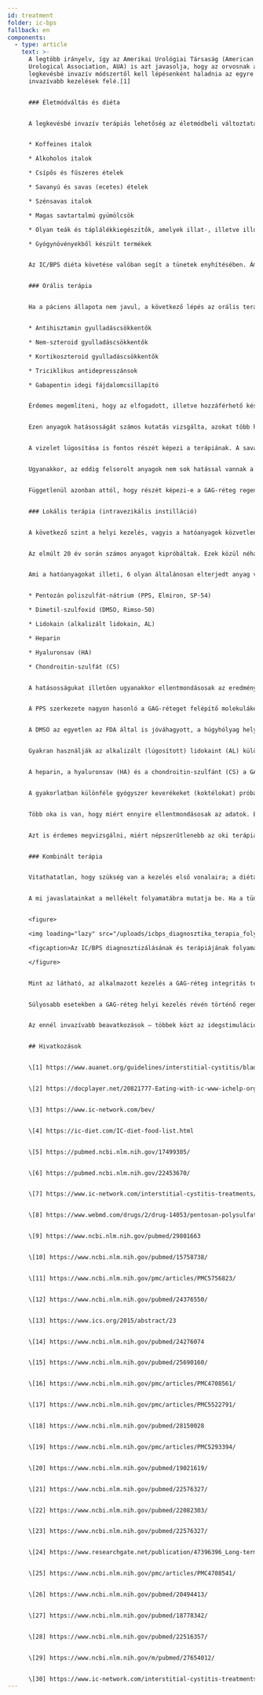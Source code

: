 ```yaml
---
id: treatment
folder: ic-bps
fallback: en
components:
  - type: article
    text: >-
      A legtöbb irányelv, így az Amerikai Urológiai Társaság (American
      Urological Association, AUA) is azt javasolja, hogy az orvosnak a
      legkevésbé invazív módszertől kell lépésenként haladnia az egyre
      invazívabb kezelések felé.[1]


      ### Életmódváltás és diéta


      A legkevésbé invazív terápiás lehetőség az életmódbeli változtatások szorgalmazása. A diéta nagyban kihat a tünetekre. Számos, kifejezetten IC/BPS páciensek számára összeállított lista érhető el az interneten,[2],[3],[4] és sok tudományos cikk is foglalkozott a témával.[5],[6] A legtöbb forrás egyetért abban, hogy bizonyos élelmiszerek irritálják a hólyagot, leginkább az alábbiak:


      * Koffeines italok

      * Alkoholos italok

      * Csípős és fűszeres ételek

      * Savanyú és savas (ecetes) ételek

      * Szénsavas italok

      * Magas savtartalmú gyümölcsök

      * Olyan teák és táplálékkiegészítők, amelyek illat-, illetve illóolajokat is tartalmaznak

      * Gyógynövényekből készült termékek


      Az IC/BPS diéta követése valóban segít a tünetek enyhítésében. Ám, ez, és az életmódváltás önmagában sokszor nem elegendő, különösen, ha a páciensnek már súlyos panaszai vannak. Emellett, a hatások rendszerint jelentős késéssel jelentkeznek, és ez alatt az idő alatt a tünetek tovább súlyosbodhatnak


      ### Orális terápia


      Ha a páciens állapota nem javul, a következő lépés az orális terápia. A leggyakrabban használt készítmények a következő összetevőket, illetve azok valamelyikét tartalmazzák:


      * Antihisztamin gyulladáscsökkentők

      * Nem-szteroid gyulladáscsökkentők

      * Kortikoszteroid gyulladáscsökkentők

      * Triciklikus antidepresszánsok

      * Gabapentin idegi fájdalomcsillapító


      Érdemes megemlíteni, hogy az elfogadott, illetve hozzáférhető készítmények listája országonként eltérő.


      Ezen anyagok hatásosságát számos kutatás vizsgálta, azokat több helyen is összefoglalták.[7] Általánosságban véve, e készítmények gyulladáscsökkentő, fájdalomcsillapító, illetve antidepresszáns hatásúak. Következésképp, az orális terápia hatásos módja a vizelési, illetve fájdalomtünetek enyhítésének, s ezzel javítja a páciens életminőségét.


      A vizelet lúgosítása is fontos részét képezi a terápiának. A savas vegyhatású vizelet ugyanis irritálja a hólyagot, ami a tünetek rosszabbodásához vezet. Pusztán elkerülni azon élelmiszereket, amelyek savassá teszik a vizeletet, nem minden esetben elegendő, ezért a vizelet lúgosító készítmények (legyen szó gyógyszerekről vagy táplálékkiegészítőkről) kiemelt szerepet játszanak az orális terápiában.


      Ugyanakkor, az eddig felsorolt anyagok nem sok hatással vannak a GAG-réteg állapotára, inkább csak tüneti kezelésnek tekinthetők. Érdemes megemlíteni, hogy némely termék tartalmaz olyan összetevőket (ld. később), amelyeket elterjedten használnak a GAG-réteg regenerálására. Jól ismert, az interneten is hozzáférhető készítményekről van szó. Az orális terápiát illetően a legfontosabb megemlítendő anyag a pentozán-poliszulfát nátrium (PPS, Elmiron, SP-54) – ez az amerikai FDA által is jóváhagyott, a GAG-réteg regenerálásra szolgáló anyag.


      Függetlenül azonban attól, hogy részét képezi-e a GAG-réteg regenerálása is, az orális terápiának számos hátránya van. Ahhoz, hogy a hatóanyag eljusson a húgyhólyagba, ahhoz keresztül kell hatolnia az emésztőrendszeren, illetve a keringésen is, az más szövetekbe is bekerülhet. Ez nemcsak a hatásosságot csökkenti, hanem a mellékhatások kockázatát is emeli. Ahhoz például, hogy a PPS hatni kezdjen a GAG-rétegre, 3 hónapnyi, vagy még hosszabb terápiára van szükség. Emellett, nemrégiben az is kiderült, hogy az orálisan adminisztrált PPS hosszú távon súlyos mellékhatásokat okozhat.[8],[9]


      ### Lokális terápia (intravezikális instilláció)


      A következő szint a helyi kezelés, vagyis a hatóanyagok közvetlenül a húgyhólyagba fecskendezése.


      Az elmúlt 20 év során számos anyagot kipróbáltak. Ezek közül néhány, mint a BCG (Bacillus Calmette-Guarin) hatástalannak bizonyult.[10] Mások, például azok, amelyek az idegnövekedési faktorokra hatnak, nem voltak kellőképpen biztonságosak.[11] Megint más esetekben csak a tünetek egy része javult. A vanilloidokról például kiderült, hogy a fájdalmat valóban csökkentik, de semmilyen hatással nincsenek a vizelési tünetekre.[12] ]Emellett, olyan hatóanyagok is vannak, amelyeket jelenleg is vizsgálnak, ám azokról még nem áll rendelkezésre elegendő adat, vagy ellentmondásosak az eddigi eredmények. A hólyag aktivitását befolyásoló P2X3 receptorok blokkolása ígéretesnek tűnik, ám további kutatásokra van szükség.[13] A Botulinum toxin A (BTX-A, Botox) is sok vizsgálat tárgyát képezte már, de az eredmények ellentmondásosak.[14],[15] Hatásosnak tűnő módszer a liposzómák alkalmazása a hatóanyagok bejuttatására, ám e területen is további kutatásokra van szükség.[16]


      Ami a hatóanyagokat illeti, 6 olyan általánosan elterjedt anyag van, amelyekről úgy tartják, segíti a GAG-réteg regenerációját. Ezek a következők:


      * Pentozán poliszulfát-nátrium (PPS, Elmiron, SP-54)

      * Dimetil-szulfoxid (DMSO, Rimso-50)

      * Lidokain (alkalizált lidokain, AL)

      * ​Heparin

      * Hyaluronsav (HA)

      * Chondroitin-szulfát (CS)


      A hatásosságukat illetően ugyanakkor ellentmondásosak az eredmények.


      A PPS szerkezete nagyon hasonló a GAG-réteget felépítő molekulákéhoz. Bár még nem ismert, pontosan hogyan vesz részt a GAG-réteg regenerálásában, elképzelhető, hogy hatásos a hólyagba instillálva.[17]


      A DMSO az egyetlen az FDA által is jóváhagyott, a húgyhólyag helyi kezelésére használt vegyület. Egyes tanulmányok szerint hatásosabb, mint számos más anyag,[18] mások azonban éppen a DMSO-val kapcsolatos problémákra világítanak rá.[19]


      Gyakran használják az alkalizált (lúgosított) lidokaint (AL) különféle hólyaggyógyszer-keverékekben (koktélokban). Egyes források szerint már önmagában is hatékony anyagról van szó,[20] a legtöbb terapeuta azonban úgy véli, más összetevők hatásosságát segíti,[21] bár egyes kutatások ennek ellentmondó eredményekre jutottak.


      A heparin, a hyaluronsav (HA) és a chondroitin-szulfánt (CS) a GAG-réteg természetes összetevői. A heparint mind önmagában, mind más komponensekkel együtt elterjedten használják a húgyhólyag lokális kezelésében.[22] A hyaluronsav talán a leggyakrabban alkalmazott GAG-réteg regeneráló anyag. Hatásosságát, különböző eredményekkel már sokszor vizsgálták.[23],[24],[25] Ugyanilyen ellentmondásosak a chondroitin-szulfáttal kapcsolatos adatok is.[26],[27],[28] Egyes kutatások arra utalnak, hogy a hyaluronsav–chondroitin-szulfát koktél ugyanolyan hatásos, mint a DMSO.[29]


      A gyakorlatban különféle gyógyszer keverékeket (koktélokat) próbálnak ki a kezelés során,[30] remélve, hogy a páciens állapota javul a terápiára.


      Több oka is van, hogy miért ennyire ellentmondásosak az adatok. Először is, az IC/BPS etiológiája (vagyis, hogy mitől alakul ki a betegség) még mindig ismeretlen – elképzelhető, hogy akiknél más módon alakult ki a betegség, másképp reagálnak az egyes kezelésekre. Másodszor, a legtöbb országban az említett hatóanyagok közül csak néhány számít elfogadottnak és jóváhagyottnak, ami már önmagában is megnehezíti, hogy objektív, átfogó képet alkothassunk a hatásosságukról. Végezetül, az egyes országokban az összetevők közül csak néhányat használnak a lokális terápia során; az egyes koktélokat pedig magisztrális formában állítják elő. Mindez nehézzé teszi, hogy olyan klinikai vizsgálatokat lehessen végezni, ahol a bevont páciensek száma is kellően nagy.


      Azt is érdemes megvizsgálni, miért népszerűtlenebb az oki terápiának tekinthető lokális kezelés, annak ellenére, hogy  hatásosabb (feltéve, hogy hatékony készítménnyel végzik). Fontos tényező a kezelés invazivitása. Sok orvos igyekszik mellőzni a katéter használatát, hacsak az nem teljesen elkerülhetetlen. A páciensek maguk is gyakran vonakodnak az instillációs terápiától, mert félnek a katéter okozta fájdalomtól és lehetséges szövődményeitől (nyálkahártya sérülések, fertőzések). E probléma megoldására fejlesztette ki az Urosystem az UroDapter® és UroStill® eszközöket. Az előbbi olyan kis adapter, amely helyettesíti a katétert. Az utóbbi egy a női páciensek önkezelését (öninstillációját) megkönnyítő készülék. UroStill® segítségével a húgyhólyag instillációja otthon, a kezelőorvos közvetlen közreműködése nélkül is elvégezhető.


      ### Kombinált terápia


      Vitathatatlan, hogy szükség van a kezelés első vonalaira; a diétára és az orális terápiára. Sajnos azonban nemcsak az IC/BPS diagnosztizálása tart sokáig, hanem e kezelési módok hatása is késleltetve jelentkezik. Ez vezet ahhoz a gyakori helyzethez, hogy a páciens akár 1–3 évet is eltölt úgy, hogy a fájdalmai tűrhetetlenek, a vizelési tünetei súlyosak, az életminősége pedig egyre rosszabbodik. Mennél több idő telik el így, annál nagyobb az esélye, hogy az előrehaladott IC/BPS  már nem is fog reagálni a kevéssé invazív terápiákra.


      A mi javaslatainkat a mellékelt folyamatábra mutatja be. Ha a tünetek súlyosak, érdemes rögtön kombinált terápiával kezdeni, amely részét képezi az orális és az intravezikális kezelés is, hogy a páciens állapota a lehető leghamarabb javulásnak induljon.


      <figure>

      <img loading="lazy" src="/uploads/icbps_diagnosztika_terapia_folyamatabra.sm.jpg" srcset="/uploads/icbps_diagnosztika_terapia_folyamatabra.jpg 2x, /uploads/icbps_diagnosztika_terapia_folyamatabra.sm.jpg 1x" alt="Az IC/BPS diagnosztikájának és terápiájának algoritmusa"/>

      <figcaption>Az IC/BPS diagnosztizálásának és terápiájának folyamatábrája. A GAG-réteg integritás teszt 100%-a az első napon (alacsony folyadékbevitel mellett) mért vizeletporciók átlagát jelenti. (Bővebben lásd az IC/BPS diagnosztizálása részben.)</figcaption>

      </figure>


      Mint az látható, az alkalmazott kezelés a GAG-réteg integritás teszt eredményétől függ. Az életmódváltás, a diéta és az orális terápia csak az IC/BPS enyhe tünetei esetében hatékony és elegendő. Ugyanakkor a páciens utókövetése ilyenkor is elengedhetetlen, mivel a tünetek rosszabbodása a kezelés folytatása ellenére sem zárható ki. (Ez az utókövető rendszer még nem szerepel ezen a weblapon.)


      Súlyosabb esetekben a GAG-réteg helyi kezelés révén történő regenerálását azonnal meg kell kezdeni, s ezzel egyidőben a kevésbé invazív terápiás módszereket is folytatni kell (kombinált kezelés).


      Az ennél invazívabb beavatkozások – többek közt az idegstimuláció, a GAG-réteg sérült területeinek leégetése, vagy a cisztektómia – csak akkor alkalmazandó, ha minden más módszer hatástalannak bizonyult. Az olyan alternatív módszerek, mint az akupunktúra, a nagynyomású oxigénterápia, csak mint kiegészítő terápiák alkalmazandóak, tekintetbe véve azt a tényt is, hogy ezek költség-haszon aránya előnytelen.


      ## Hivatkozások 


      \[1] https://www.auanet.org/guidelines/interstitial-cystitis/bladder-pain-syndrome-(2011-amended-2014)


      \[2] https://docplayer.net/20821777-Eating-with-ic-www-ichelp-org-interstitial-cystitis-association.html


      \[3] https://www.ic-network.com/bev/


      \[4] https://ic-diet.com/IC-diet-food-list.html


      \[5] https://pubmed.ncbi.nlm.nih.gov/17499305/


      \[6] https://pubmed.ncbi.nlm.nih.gov/22453670/


      \[7] https://www.ic-network.com/interstitial-cystitis-treatments/oral-medication/


      \[8] https://www.webmd.com/drugs/2/drug-14053/pentosan-polysulfate-sodium-oral/details


      \[9] https://www.ncbi.nlm.nih.gov/pubmed/29801663


      \[10] https://www.ncbi.nlm.nih.gov/pubmed/15758738/


      \[11] https://www.ncbi.nlm.nih.gov/pmc/articles/PMC5756823/


      \[12] https://www.ncbi.nlm.nih.gov/pubmed/24376550/


      \[13] https://www.ics.org/2015/abstract/23


      \[14] https://www.ncbi.nlm.nih.gov/pubmed/24276074


      \[15] https://www.ncbi.nlm.nih.gov/pubmed/25690160/


      \[16] https://www.ncbi.nlm.nih.gov/pmc/articles/PMC4708561/


      \[17] https://www.ncbi.nlm.nih.gov/pmc/articles/PMC5522791/


      \[18] https://www.ncbi.nlm.nih.gov/pubmed/28150028


      \[19] https://www.ncbi.nlm.nih.gov/pmc/articles/PMC5293394/


      \[20] https://www.ncbi.nlm.nih.gov/pubmed/19021619/


      \[21] https://www.ncbi.nlm.nih.gov/pubmed/22576327/


      \[22] https://www.ncbi.nlm.nih.gov/pubmed/22082303/


      \[23] https://www.ncbi.nlm.nih.gov/pubmed/22576327/


      \[24] https://www.researchgate.net/publication/47396396_Long-term_results_of_intravesical_hyaluronan_therapy_in_bladder_pain_syndromeinterstitial_cystitis


      \[25] https://www.ncbi.nlm.nih.gov/pmc/articles/PMC4708541/


      \[26] https://www.ncbi.nlm.nih.gov/pubmed/20494413/


      \[27] https://www.ncbi.nlm.nih.gov/pubmed/18778342/


      \[28] https://www.ncbi.nlm.nih.gov/pubmed/22516357/


      \[29] https://www.ncbi.nlm.nih.gov/m/pubmed/27654012/


      \[30] https://www.ic-network.com/interstitial-cystitis-treatments/bladder-instillations/
---
```

